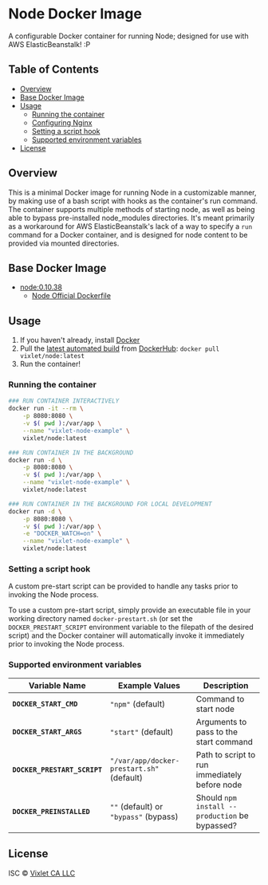 # Node Docker Image

A configurable Docker container for running Node; designed for use with AWS ElasticBeanstalk! :P


## Table of Contents
- [Overview](#overview)
- [Base Docker Image](#basedockerimage)
- [Usage](#usage)
    + [Running the container](#runningthecontainer)
    + [Configuring Nginx](#configuringnginx)
    + [Setting a script hook](#settingascripthook)
    + [Supported environment variables](#supportedenvironmentvariables)
- [License](#license)


## Overview
This is a minimal Docker image for running Node in a customizable manner, by making use of a bash script with hooks as the container's run command. The container supports multiple methods of starting node, as well as being able to bypass pre-installed node_modules directories. It's meant primarily as a workaround for AWS ElasticBeanstalk's lack of a way to specify a `run` command for a Docker container, and is designed for node content to be provided via mounted directories.


## Base Docker Image
- [node:0.10.38](https://registry.hub.docker.com/u/library/node/)
    + [Node Official Dockerfile](https://github.com/joyent/docker-node/blob/master/0.10/Dockerfile)


## Usage
1. If you haven't already, install [Docker](https://www.docker.com/)
2. Pull the [latest automated build](https://registry.hub.docker.com/u/vixlet/node/) from [DockerHub](https://registry.hub.docker.com/u/): `docker pull vixlet/node:latest`
3. Run the container!

### Running the container
```sh
### RUN CONTAINER INTERACTIVELY
docker run -it --rm \
    -p 8080:8080 \
    -v $( pwd ):/var/app \
    --name "vixlet-node-example" \
    vixlet/node:latest

### RUN CONTAINER IN THE BACKGROUND
docker run -d \
    -p 8080:8080 \
    -v $( pwd ):/var/app \
    --name "vixlet-node-example" \
    vixlet/node:latest

### RUN CONTAINER IN THE BACKGROUND FOR LOCAL DEVELOPMENT
docker run -d \
    -p 8080:8080 \
    -v $( pwd ):/var/app \
    -e "DOCKER_WATCH=on" \
    --name "vixlet-node-example" \
    vixlet/node:latest
```

### Setting a script hook
A custom pre-start script can be provided to handle any tasks prior to invoking the Node process.

To use a custom pre-start script, simply provide an executable file in your working directory named `docker-prestart.sh` (or set the `DOCKER_PRESTART_SCRIPT` environment variable to the filepath of the desired script) and the Docker container will automatically invoke it immediately prior to invoking the Node process.

### Supported environment variables
| Variable Name | Example Values | Description |
| ------------- | -------------- | ----------- |
| **`DOCKER_START_CMD`** | `"npm"` (default) | Command to start node |
| **`DOCKER_START_ARGS`** | `"start"` (default) | Arguments to pass to the start command |
| **`DOCKER_PRESTART_SCRIPT`** | `"/var/app/docker-prestart.sh"` (default) | Path to script to run immediately before node |
| **`DOCKER_PREINSTALLED`** | `""` (default) or `"bypass"` (bypass) | Should `npm install --production` be bypassed? |


## License
ISC © [Vixlet CA LLC](http://www.vixlet.com/)
